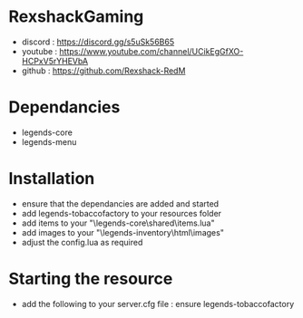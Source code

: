 # RexshackGaming
- discord : https://discord.gg/s5uSk56B65
- youtube : https://www.youtube.com/channel/UCikEgGfXO-HCPxV5rYHEVbA
- github : https://github.com/Rexshack-RedM

# Dependancies
- legends-core
- legends-menu

# Installation
- ensure that the dependancies are added and started
- add legends-tobaccofactory to your resources folder
- add items to your "\legends-core\shared\items.lua"
- add images to your "\legends-inventory\html\images"
- adjust the config.lua as required

# Starting the resource
- add the following to your server.cfg file : ensure legends-tobaccofactory